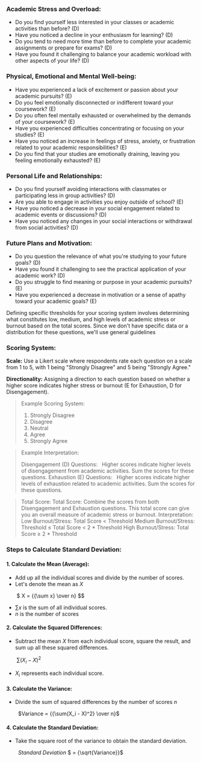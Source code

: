 ### Academic Stress and Overload:
- Do you find yourself less interested in your classes or academic activities than before? (D)
- Have you noticed a decline in your enthusiasm for learning? (D)
- Do you tend to need more time than before to complete your academic assignments or prepare for exams? (D)
- Have you found it challenging to balance your academic workload with other aspects of your life? (D)
### Physical, Emotional and Mental Well-being:
- Have you experienced a lack of excitement or passion about your academic pursuits? (E)
- Do you feel emotionally disconnected or indifferent toward your coursework? (E)
- Do you often feel mentally exhausted or overwhelmed by the demands of your coursework? (E)
- Have you experienced difficulties concentrating or focusing on your studies? (E)
- Have you noticed an increase in feelings of stress, anxiety, or frustration related to your academic responsibilities? (E)
- Do you find that your studies are emotionally draining, leaving you feeling emotionally exhausted? (E)
### Personal Life and Relationships:
- Do you find yourself avoiding interactions with classmates or participating less in group activities? (D)
- Are you able to engage in activities you enjoy outside of school? (E)
- Have you noticed a decrease in your social engagement related to academic events or discussions? (D)
- Have you noticed any changes in your social interactions or withdrawal from social activities? (D)
### Future Plans and Motivation:
- Do you question the relevance of what you're studying to your future goals? (D)
- Have you found it challenging to see the practical application of your academic work? (D)
- Do you struggle to find meaning or purpose in your academic pursuits? (E)
- Have you experienced a decrease in motivation or a sense of apathy toward your academic goals? (E)


Defining specific thresholds for your scoring system involves determining what constitutes low, medium, and high levels of academic stress or burnout based on the total scores. Since we don't have specific data or a distribution for these questions, we'll use general guidelines

### Scoring System:
**Scale:** Use a Likert scale where respondents rate each question on a scale from 1 to 5, with 1 being "Strongly Disagree" and 5 being "Strongly Agree."

**Directionality:** Assigning a direction to each question based on whether a higher score indicates higher stress or burnout (E for Exhaustion, D for Disengagement).

> Example Scoring System:
>   1. Strongly Disagree
>   2. Disagree
>   3. Neutral
>   4. Agree
>   5. Strongly Agree

> Example Interpretation:
>
> Disengagement (D) Questions:
> &nbsp;&nbsp;Higher scores indicate higher levels of disengagement from academic activities. Sum the scores for these questions.
> Exhaustion (E) Questions:
> &nbsp;&nbsp;Higher scores indicate higher levels of exhaustion related to academic activities. Sum the scores for these questions.

>Total Score:
Total Score: Combine the scores from both Disengagement and Exhaustion questions. This total score can give you an overall measure of academic stress or burnout.
Interpretation:
Low Burnout/Stress: Total Score < Threshold
Medium Burnout/Stress: Threshold ≤ Total Score < 2 * Threshold
High Burnout/Stress: Total Score ≥ 2 * Threshold


### Steps to Calculate Standard Deviation:
#### 1. Calculate the Mean (Average):
- Add up all the individual scores and divide by the number of scores.
- Let's denote the mean as $X$

&nbsp;&nbsp;&nbsp;&nbsp;&nbsp;&nbsp;&nbsp;$ X = {{\sum x} \over n} $$

- ${\sum x}$ is the sum of all individual scores.
- $n$ is the number of scores

#### 2. Calculate the Squared Differences:
- Subtract the mean $X$ from each individual score, square the result, and sum up all these squared differences.

&nbsp;&nbsp;&nbsp;&nbsp;&nbsp;&nbsp;&nbsp;$\sum(X_i - X)^2$

- $X_i$ represents each individual score.

#### 3. Calculate the Variance:
- Divide the sum of squared differences by the number of scores $n$

&nbsp;&nbsp;&nbsp;&nbsp;&nbsp;&nbsp;&nbsp; $Variance = {{\sum(X_i - X)^2} \over n}$

#### 4. Calculate the Standard Deviation:
- Take the square root of the variance to obtain the standard deviation.

&nbsp;&nbsp;&nbsp;&nbsp;&nbsp;&nbsp;&nbsp; $Standard$ $Deviation$ $ = {\sqrt{Variance}}$
